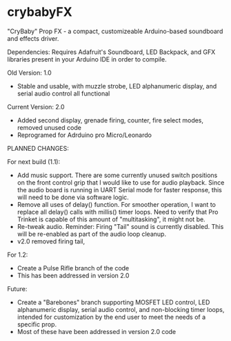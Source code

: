 # crybabyFX
"CryBaby" Prop FX  - a compact, customizeable Arduino-based soundboard and effects driver.

Dependencies: Requires Adafruit's Soundboard, LED Backpack, and GFX libraries present in your Arduino IDE in order to compile.

Old Version: 1.0
- Stable and usable, with muzzle strobe, LED alphanumeric display, and serial audio control all functional

Current Version: 2.0
- Added second display, grenade firing, counter, fire select modes, removed unused code
- Reprogramed for Adrduino pro Micro/Leonardo

PLANNED CHANGES:

For next build (1.1):
- Add music support.  There are some currently unused switch positions on the front control grip that I would like to use for audio playback.  Since the audio board is running in UART Serial mode for faster response, this will need to be done via software logic.
- Remove all uses of delay() function.  For smoother operation, I want to replace all delay() calls with millis() timer loops.  Need to verify that Pro Trinket is capable of this amount of "multitasking", it might not be.
- Re-tweak audio. Reminder: Firing "Tail" sound is currently disabled.  This will be re-enabled as part of the audio loop cleanup.
- v2.0 removed firing tail, 

For 1.2: 
- Create a Pulse Rifle branch of the code
- This has been addressed in version 2.0

Future:
- Create a "Barebones" branch supporting MOSFET LED control, LED alphanumeric display, serial audio control, and non-blocking timer loops, intended for customization by the end user to meet the needs of a specific prop.
- Most of these have been addressed in version 2.0 code
